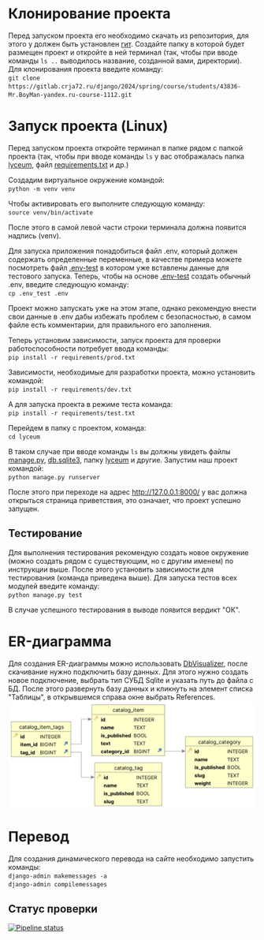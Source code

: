 # Клонирование проекта

Перед запуском проекта его необходимо скачать из репозитория, для этого у
должен быть установлен [гит](https://skillbox.ru/media/code/chto_takoe_git_obyasnyaem_na_skhemakh/).
Создайте папку в которой будет размещен проект и откройте в ней терминал (так, чтобы при вводе команды
`ls ..` выводилось название, созданной вами, директории). Для клонирования проекта введите команду:  
`git clone https://gitlab.crja72.ru/django/2024/spring/course/students/43836-Mr.BoyMan-yandex.ru-course-1112.git`

# Запуск проекта (Linux)

Перед запуском проекта откройте терминал в папке рядом
с папкой проекта (так, чтобы при вводе команды `ls` у вас
отображалась папка [lyceum](lyceum), файл [requirements.txt](requirements/prod.txt) и др.)

Cоздадим виртуальное окружение командой:  
`python -m venv venv`

Чтобы активировать его выполните следующую команду:  
`source venv/bin/activate`

После этого в самой левой части строки терминала должна появится
надпись (venv).

Для запуска приложения понадобиться файл .env, который должен содержать
определенные переменные, в качестве примера можете посмотреть файл [.env-test](.env-test)
в котором уже вставлены данные для тестового запуска. Теперь, чтобы
на основе [.env-test](.env-test) создать обычный .env, введите следующую команду:  
`cp .env_test .env`

Проект можно запускать уже на этом этапе, однако рекомендую внести свои
данные в .env дабы избежать проблем с безопасностью, в самом файле есть
комментарии, для правильного его заполнения.

Теперь установим зависимости, запуск проекта для проверки работоспособности
потребует ввода команды:  
`pip install -r requirements/prod.txt`

Зависимости, необходимые для разработки проекта, можно установить командой:   
`pip install -r requirements/dev.txt`

А для запуска проекта в режиме теста команда:  
`pip install -r requirements/test.txt`

Перейдем в папку с проектом, команда:  
`cd lyceum`

В таком случае при вводе команды `ls` вы должны увидеть файлы [manage.py](lyceum%2Fmanage.py),
[db.sqlite3](lyceum%2Fdb.sqlite3), папку [lyceum](lyceum%2Flyceum) и другие. Запустим
наш проект командой:  
`python manage.py runserver`

После этого при переходе на адрес http://127.0.0.1:8000/ у вас должна открыться
страница приветствия, это означает, что проект успешно запущен.

## Тестирование

Для выполнения тестирования рекомендую создать новое окружение (можно создать рядом с существующим, но с другим именем)
по инструкции выше. После этого установить зависимости для тестирования (команда приведена выше). Для
запуска тестов всех модулей введите команду:  
`python manage.py test`

В случае успешного тестирования в выводе появится вердикт "ОК".

# ER-диаграмма
Для создания ER-диаграммы можно использовать [DbVisualizer](https://www.dbvis.com/), после
скачивание нужно подключить базу данных. Для этого нужно создать новое подключение, 
выбрать тип СУБД Sqlite и указать путь до файла с БД. После этого развернуть базу данных 
и кликнуть на элемент списка "Таблицы", в открывшемся справа окне выбрать References.
![ER.jpg](ER.jpg)

# Перевод
Для создания динамического перевода на сайте необходимо запустить команды:  
`django-admin makemessages -a`    
`django-admin compilemessages`

## Статус проверки

[![Pipeline status](https://gitlab.crja72.ru/django/2024/spring/course/students/43836-Mr.BoyMan-yandex.ru-course-1112/badges/main/pipeline.svg)](https://gitlab.crja72.ru/django/2024/spring/course/students/43836-Mr.BoyMan-yandex.ru-course-1112/pipelines)
